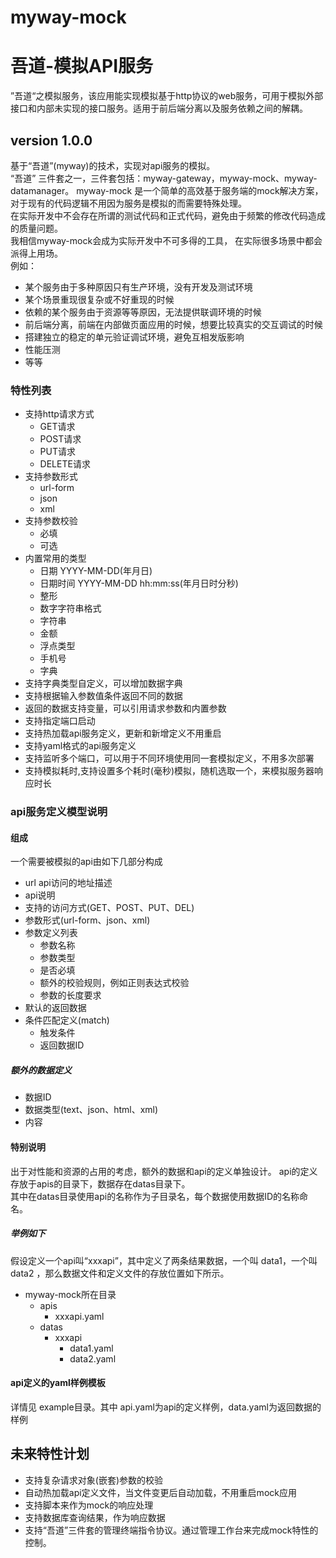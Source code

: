 # myway-mock
# 吾道-模拟API服务
”吾道“之模拟服务，该应用能实现模拟基于http协议的web服务，可用于模拟外部接口和内部未实现的接口服务。适用于前后端分离以及服务依赖之间的解耦。
## version 1.0.0
 基于“吾道”(myway)的技术，实现对api服务的模拟。  
 “吾道” 三件套之一，三件套包括：myway-gateway，myway-mock、myway-datamanager。
 myway-mock 是一个简单的高效基于服务端的mock解决方案，对于现有的代码逻辑不用因为服务是模拟的而需要特殊处理。  
 在实际开发中不会存在所谓的测试代码和正式代码，避免由于频繁的修改代码造成的质量问题。  
  我相信myway-mock会成为实际开发中不可多得的工具，
 在实际很多场景中都会派得上用场。  
 例如：
 * 某个服务由于多种原因只有生产环境，没有开发及测试环境
 * 某个场景重现很复杂或不好重现的时候
 * 依赖的某个服务由于资源等等原因，无法提供联调环境的时候
 * 前后端分离，前端在内部做页面应用的时候，想要比较真实的交互调试的时候
 * 搭建独立的稳定的单元验证调试环境，避免互相发版影响
 * 性能压测
 * 等等
 
### 特性列表
 * 支持http请求方式
    * GET请求
    * POST请求
    * PUT请求
    * DELETE请求
 * 支持参数形式
   * url-form
   * json
   * xml
 * 支持参数校验
   * 必填
   * 可选
 * 内置常用的类型
   * 日期 YYYY-MM-DD(年月日)
   * 日期时间 YYYY-MM-DD hh:mm:ss(年月日时分秒)
   * 整形
   * 数字字符串格式
   * 字符串
   * 金额
   * 浮点类型
   * 手机号
   * 字典
 * 支持字典类型自定义，可以增加数据字典
 * 支持根据输入参数值条件返回不同的数据
 * 返回的数据支持变量，可以引用请求参数和内置参数
 * 支持指定端口启动
 * 支持热加载api服务定义，更新和新增定义不用重启
 * 支持yaml格式的api服务定义
 * 支持监听多个端口，可以用于不同环境使用同一套模拟定义，不用多次部署
 * 支持模拟耗时,支持设置多个耗时(毫秒)模拟，随机选取一个，来模拟服务器响应时长
 ### api服务定义模型说明
 #### 组成
 一个需要被模拟的api由如下几部分构成
 * url api访问的地址描述
 * api说明
 * 支持的访问方式(GET、POST、PUT、DEL)
 * 参数形式(url-form、json、xml)
 * 参数定义列表
   * 参数名称
   * 参数类型
   * 是否必填
   * 额外的校验规则，例如正则表达式校验
   * 参数的长度要求
  * 默认的返回数据
  * 条件匹配定义(match)
    * 触发条件
    * 返回数据ID 
 #####  额外的数据定义
 * 数据ID
 * 数据类型(text、json、html、xml)
 * 内容
 #### 特别说明 
 出于对性能和资源的占用的考虑，额外的数据和api的定义单独设计。
 api的定义存放于apis的目录下，数据存在datas目录下。  
 其中在datas目录使用api的名称作为子目录名，每个数据使用数据ID的名称命名。
 ##### 举例如下
 假设定义一个api叫“xxxapi”，其中定义了两条结果数据，一个叫 data1，一个叫data2
 ，那么数据文件和定义文件的存放位置如下所示。
 * myway-mock所在目录
   * apis
     * xxxapi.yaml
   * datas
     * xxxapi
       * data1.yaml
       * data2.yaml 
 #### api定义的yaml样例模板
 详情见 example目录。其中 api.yaml为api的定义样例，data.yaml为返回数据的样例 
 ## 未来特性计划
 * 支持复杂请求对象(嵌套)参数的校验
 * 自动热加载api定义文件，当文件变更后自动加载，不用重启mock应用
 * 支持脚本来作为mock的响应处理
 * 支持数据库查询结果，作为响应数据
 * 支持“吾道”三件套的管理终端指令协议。通过管理工作台来完成mock特性的控制。
        